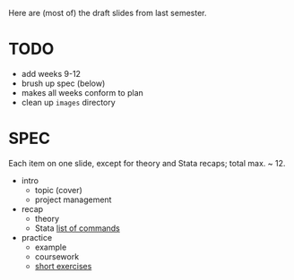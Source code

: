 Here are (most of) the draft slides from last semester.

# TODO

* add weeks 9-12
* brush up spec (below)
* makes all weeks conform to plan
* clean up `images` directory

# SPEC

Each item on one slide, except for theory and Stata recaps; total max. ~ 12.

* intro
  * topic (cover)
  * project management
* recap
	* theory
	* Stata [list of commands](https://github.com/briatte/srqm/wiki/Code)
* practice
  * example
  * coursework
  * [short exercises](https://github.com/briatte/srqm/wiki/Exercises)
